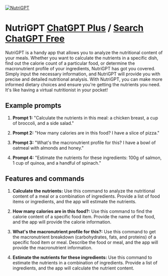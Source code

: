 
[![NutriGPT](https://files.oaiusercontent.com/file-texeCDFdpx49UYP2IILLspYX?se=2123-10-16T21%3A08%3A01Z&sp=r&sv=2021-08-06&sr=b&rscc=max-age%3D31536000%2C%20immutable&rscd=attachment%3B%20filename%3D6321e51f-4e52-46dc-98ad-403054a01891.png&sig=4WaHx9SclQw0Ox%2Bwu6aARIMCOjyufQn3W7ov%2B%2Bo5ndg%3D)](https://chat.openai.com/g/g-H6GpjxiNi-nutrigpt)

# NutriGPT [ChatGPT Plus](https://chat.openai.com/g/g-H6GpjxiNi-nutrigpt) / [Search ChatGPT Free](https://gptcall.net/index.html#/?search=NutriGPT)

NutriGPT is a handy app that allows you to analyze the nutritional content of your meals. Whether you want to calculate the nutrients in a specific dish, find out the calorie count of a particular food, or determine the macronutrient profile of your ingredients, NutriGPT has got you covered. Simply input the necessary information, and NutriGPT will provide you with precise and detailed nutritional analysis. With NutriGPT, you can make more informed dietary choices and ensure you're getting the nutrients you need. It's like having a virtual nutritionist in your pocket!

## Example prompts

1. **Prompt 1:** "Calculate the nutrients in this meal: a chicken breast, a cup of broccoli, and a side salad."

2. **Prompt 2:** "How many calories are in this food? I have a slice of pizza."

3. **Prompt 3:** "What's the macronutrient profile for this? I have a bowl of oatmeal with almonds and honey."

4. **Prompt 4:** "Estimate the nutrients for these ingredients: 100g of salmon, 1 cup of quinoa, and a handful of spinach."

## Features and commands

1. **Calculate the nutrients:** Use this command to analyze the nutritional content of a meal or a combination of ingredients. Provide a list of food items or ingredients, and the app will estimate the nutrients.

2. **How many calories are in this food?:** Use this command to find the calorie content of a specific food item. Provide the name of the food, and the app will provide the calorie information.

3. **What's the macronutrient profile for this?:** Use this command to get the macronutrient breakdown (carbohydrates, fats, and proteins) of a specific food item or meal. Describe the food or meal, and the app will provide the macronutrient information.

4. **Estimate the nutrients for these ingredients:** Use this command to estimate the nutrients in a combination of ingredients. Provide a list of ingredients, and the app will calculate the nutrient content.


